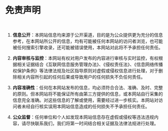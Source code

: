 # 免责声明
<br/>

1. **信息公开**：本网站信息均来源于公开渠道，目的是为公众提供更为充分的信息参考，在本网站所公开的信息，均有可能被任何本网站的访问者浏览，也可能被任何搜索引擎收录，还可能被错误使用，本网站对此将不予承担任何责任。

2. **内容审核与监控**：本网站有权对用户发布的内容进行审核与实时监控，有权根据相关证据结合《互联网信息服务管理办法》、《侵权责任法》、《信息网络传播权保护条例》等法律法规及社区指导原则对虚假或侵权信息进行处理，对于删除相关内容所引起的任何后果或导致用户的任何损失不负任何责任。

3. **内容准确性**：任何在本网站发布的信息，均必须符合合法、准确、及时、完整的原则。但本网站将不能保证所有由第三方提供的信息，或本网站自行采集的信息完全准确。对这些信息的了解或使用，需要经过进一步核实。本网站对访问者未经自行核实误用本网站信息造成的任何损失不予承担任何责任。

4. **公众监督**：任何单位和个人如发现本网站信息存在虚假或侵权等违法违规内容，请尽快联系我们，我们将第一时间结合相关证据及法律法规进行处理。

